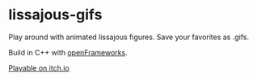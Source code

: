 # lissajous-gifs
Play around with animated lissajous figures. Save your favorites as .gifs. 

Build in C++ with [openFrameworks](https://openframeworks.cc/).

[Playable on itch.io](https://shastabolicious.itch.io/lissajous-gifs)
